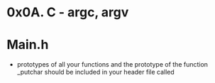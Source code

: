 # 0x0A. C - argc, argv

# Main.h
 * prototypes of all your functions and the prototype of the function _putchar should be included in your header file called
